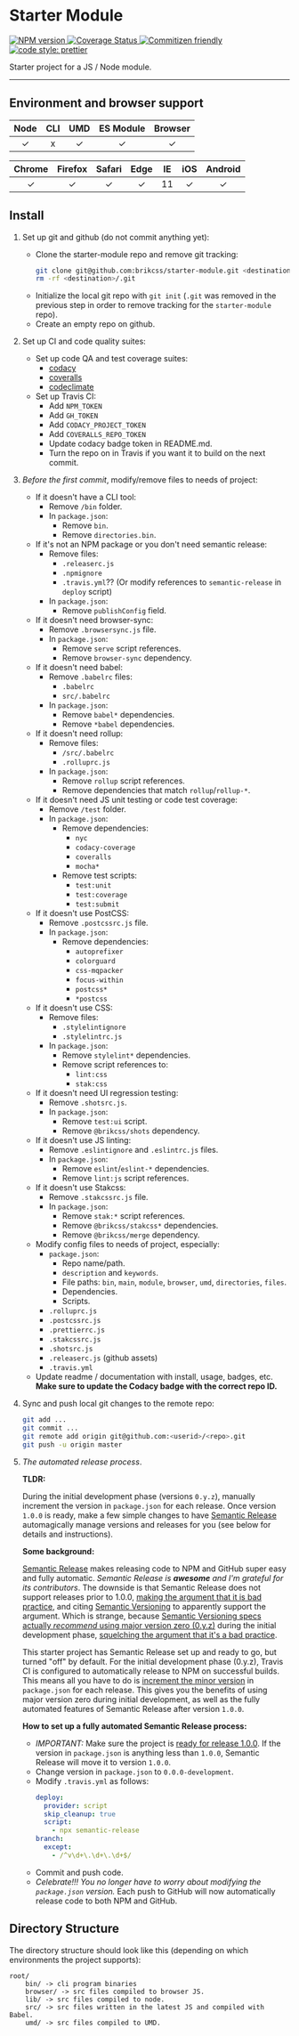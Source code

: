 # Starter Module

<!-- Shields. -->
<p>
	<!-- NPM version. -->
	<!-- <a href="https://www.npmjs.com/package/@brikcss/starter-module">
		<img alt="NPM version" src="https://img.shields.io/npm/v/@brikcss/starter-module.svg?style=flat-square">
	</a> -->
	<!-- NPM downloads/month. -->
	<!-- <a href="https://www.npmjs.com/package/@brikcss/starter-module">
		<img alt="NPM downloads per month" src="https://img.shields.io/npm/dm/@brikcss/starter-module.svg?style=flat-square">
	</a> -->
	<!-- Travis branch. -->
	<!-- <a href="https://github.com/brikcss/starter-module/tree/master">
		<img alt="Travis branch" src="https://img.shields.io/travis/rust-lang/rust/master.svg?style=flat-square&label=master">
	</a> -->
	<!-- Codacy. -->
	<a href="https://www.codacy.com/app/thezimmee/starter-module">
		<img alt="NPM version" src="https://img.shields.io/codacy/grade/49af7ce4215c4720a6dbc90c3b7fcdbe/master.svg?style=flat-square">
	</a>
	<!-- Coveralls -->
	<a href='https://coveralls.io/github/brikcss/starter-module?branch=master'>
		<img src='https://img.shields.io/coveralls/github/brikcss/starter-module/master.svg?style=flat-square' alt='Coverage Status' />
	</a>
	<!-- Commitizen friendly. -->
	<a href="http://commitizen.github.io/cz-cli/">
		<img alt="Commitizen friendly" src="https://img.shields.io/badge/commitizen-friendly-brightgreen.svg?style=flat-square">
	</a>
	<!-- Semantic release. -->
	<!-- <a href="https://github.com/semantic-release/semantic-release">
		<img alt="semantic release" src="https://img.shields.io/badge/%20%20%F0%9F%93%A6%F0%9F%9A%80-semantic--release-e10079.svg?style=flat-square">
	</a> -->
	<!-- Prettier code style. -->
	<a href="https://prettier.io/">
		<img alt="code style: prettier" src="https://img.shields.io/badge/code_style-prettier-ff69b4.svg?style=flat-square">
	</a>
	<!-- MIT License. -->
	<!-- <a href="https://choosealicense.com/licenses/mit/">
		<img alt="License" src="https://img.shields.io/npm/l/express.svg?style=flat-square">
	</a> -->
</p>

Starter project for a JS / Node module.

---

## Environment and browser support

| Node   | CLI   | UMD   | ES Module | Browser   |
|:------:|:-----:|:-----:|:---------:|:---------:|
| ✓      | x     | ✓     | ✓         | ✓         |

| Chrome | Firefox | Safari | Edge | IE  | iOS | Android |
|:------:|:-------:|:------:|:----:|:---:|:---:|:-------:|
| ✓      | ✓       | ✓      | ✓    | 11  | ✓   | ✓       |

## Install

1. Set up git and github (do not commit anything yet):

	- Clone the starter-module repo and remove git tracking:
		```sh
		git clone git@github.com:brikcss/starter-module.git <destination> --depth=1
		rm -rf <destination>/.git
		```
	- Initialize the local git repo with `git init` (`.git` was removed in the previous step in order to remove tracking for the `starter-module` repo).
	- Create an empty repo on github.

2. Set up CI and code quality suites:

	- Set up code QA and test coverage suites:
		- [codacy](https://www.codacy.com/)
		- [coveralls](https://coveralls.io/)
		- [codeclimate](https://codeclimate.com/)
	- Set up Travis CI:
		- Add `NPM_TOKEN`
		- Add `GH_TOKEN`
		- Add `CODACY_PROJECT_TOKEN`
		- Add `COVERALLS_REPO_TOKEN`
		- Update codacy badge token in README.md.
		- Turn the repo on in Travis if you want it to build on the next commit.

3. _Before the first commit_, modify/remove files to needs of project:

	- If it doesn't have a CLI tool:
		- Remove `/bin` folder.
		- In `package.json`:
			- Remove `bin`.
			- Remove `directories.bin`.
	- If it's not an NPM package or you don't need semantic release:
		- Remove files:
			- `.releaserc.js`
			- `.npmignore`
			- `.travis.yml`?? (Or modify references to `semantic-release` in `deploy` script)
		- In `package.json`:
			- Remove `publishConfig` field.
	- If it doesn't need browser-sync:
		- Remove `.browsersync.js` file.
		- In `package.json`:
			- Remove `serve` script references.
			- Remove `browser-sync` dependency.
	- If it doesn't need babel:
		- Remove `.babelrc` files:
			- `.babelrc`
			- `src/.babelrc`
		- In `package.json`:
			- Remove `babel*` dependencies.
			- Remove `*babel` dependencies.
	- If it doesn't need rollup:
		- Remove files:
			- `/src/.babelrc`
			- `.rolluprc.js`
		- In `package.json`:
			- Remove `rollup` script references.
			- Remove dependencies that match `rollup`/`rollup-*`.
	- If it doesn't need JS unit testing or code test coverage:
		- Remove `/test` folder.
		- In `package.json`:
			- Remove dependencies:
				- `nyc`
				- `codacy-coverage`
				- `coveralls`
				- `mocha*`
			- Remove test scripts:
				- `test:unit`
				- `test:coverage`
				- `test:submit`
	- If it doesn't use PostCSS:
		- Remove `.postcssrc.js` file.
		- In `package.json`:
			- Remove dependencies:
				- `autoprefixer`
				- `colorguard`
				- `css-mqpacker`
				- `focus-within`
				- `postcss*`
				- `*postcss`
	- If it doesn't use CSS:
		- Remove files:
			- `.stylelintignore`
			- `.stylelintrc.js`
		- In `package.json`:
			- Remove `stylelint*` dependencies.
			- Remove script references to:
				- `lint:css`
				- `stak:css`
	- If it doesn't need UI regression testing:
		- Remove `.shotsrc.js`.
		- In `package.json`:
			- Remove `test:ui` script.
			- Remove `@brikcss/shots` dependency.
	- If it doesn't use JS linting:
		- Remove `.eslintignore` and `.eslintrc.js` files.
		- In `package.json`:
			- Remove `eslint`/`eslint-*` dependencies.
			- Remove `lint:js` script references.
	- If it doesn't use Stakcss:
		- Remove `.stakcssrc.js` file.
		- In `package.json`:
			- Remove `stak:*` script references.
			- Remove `@brikcss/stakcss*` dependencies.
			- Remove `@brikcss/merge` dependency.
	- Modify config files to needs of project, especially:
		- `package.json`:
			- Repo name/path.
			- `description` and `keywords`.
			- File paths: `bin`, `main`, `module`, `browser`, `umd`, `directories`, `files`.
			- Dependencies.
			- Scripts.
		- `.rolluprc.js`
		- `.postcssrc.js`
		- `.prettierrc.js`
		- `.stakcssrc.js`
		- `.shotsrc.js`
		- `.releaserc.js` (github assets)
		- `.travis.yml`
	- Update readme / documentation with install, usage, badges, etc. **Make sure to update the Codacy badge with the correct repo ID.**

4. Sync and push local git changes to the remote repo:

	```sh
	git add ...
	git commit ...
	git remote add origin git@github.com:<userid>/<repo>.git
	git push -u origin master
	```

5. _The automated release process_.

	**TLDR:**

	During the initial development phase (versions `0.y.z`), manually increment the version in `package.json` for each release. Once version `1.0.0` is ready, make a few simple changes to have [Semantic Release](https://github.com/semantic-release/semantic-release) automagically manage versions and releases for you (see below for details and instructions).

	**Some background:**

	[Semantic Release](https://github.com/semantic-release/semantic-release) makes releasing code to NPM and GitHub super easy and fully automatic.  _Semantic Release is **awesome** and I'm grateful for its contributors_. The downside is that Semantic Release does not support releases prior to 1.0.0, [making the argument that it is bad practice](https://semantic-release.gitbooks.io/semantic-release/content/docs/support/FAQ.html#can-i-set-the-initial-release-version-of-my-package-to-001), and citing [Semantic Versioning](https://semver.org/) to apparently support the argument. Which is strange, because [Semantic Versioning specs](https://semver.org/#spec-item-4) [actually _recommend_ using major version zero (0.y.z)]((https://semver.org/#how-should-i-deal-with-revisions-in-the-0yz-initial-development-phase)) during the initial development phase, [squelching the argument that it's a bad practice](https://semver.org/#doesnt-this-discourage-rapid-development-and-fast-iteration).

	This starter project has Semantic Release set up and ready to go, but turned "off" by default. For the initial development phase (0.y.z), Travis CI is configured to automatically release to NPM on successful builds. This means all you have to do is [increment the minor version](https://semver.org/#how-should-i-deal-with-revisions-in-the-0yz-initial-development-phase) in `package.json` for each release. This gives you the benefits of using major version zero during initial development, as well as the fully automated features of Semantic Release after version `1.0.0`.

	**How to set up a fully automated Semantic Release process:**

	- _IMPORTANT:_ Make sure the project is [ready for release 1.0.0](https://semver.org/#how-do-i-know-when-to-release-100). If the version in `package.json` is anything less than `1.0.0`, Semantic Release will move it to version `1.0.0`.
	- Change version in `package.json` to `0.0.0-development`.
	- Modify `.travis.yml` as follows:
		```yml
	    deploy:
	      provider: script
	      skip_cleanup: true
	      script:
	        - npx semantic-release
	    branch:
	      except:
	        - /^v\d+\.\d+\.\d+$/
		```
	- Commit and push code.
	- _Celebrate!!! You no longer have to worry about modifying the `package.json` version._ Each push to GitHub will now automatically release code to both NPM and GitHub.

## Directory Structure

The directory structure should look like this (depending on which environments the project supports):

```
root/
	bin/ -> cli program binaries
	browser/ -> src files compiled to browser JS.
	lib/ -> src files compiled to node.
	src/ -> src files written in the latest JS and compiled with Babel.
	umd/ -> src files compiled to UMD.
```
